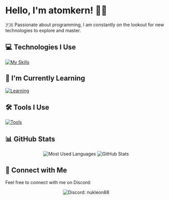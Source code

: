 # Hello, I'm atomkern! 👋🌟

🇫🇷 Passionate about programming, I am constantly on the lookout for new technologies to explore and master.

## 💻 Technologies I Use

[![My Skills](https://skillicons.dev/icons?i=html,scss,nodejs,ts,mongodb)](https://skillicons.dev)

## 🌱 I'm Currently Learning

[![Learning](https://skillicons.dev/icons?i=angular,cpp)](https://skillicons.dev)

## 🛠 Tools I Use

[![Tools](https://skillicons.dev/icons?i=linux,vscode,vim)](https://skillicons.dev)

## 📊 GitHub Stats

<p align="center">
  <img src="https://github-readme-stats.vercel.app/api/top-langs/?username=atom1488&theme=blue-green&hide_border=true&layout=compact" alt="Most Used Languages"/>
  <img src="https://github-readme-stats.vercel.app/api?username=atom1488&show_icons=true&theme=blue-green&hide_border=true&count_private=true" alt="GitHub Stats"/>
</p>

## 🚀 Connect with Me

Feel free to connect with me on Discord:

<p align="center">
  <img src="https://img.shields.io/badge/-nukleon88-5865F2?style=flat-square&logo=discord&logoColor=white" alt="Discord: nukleon88"/>
</p>
